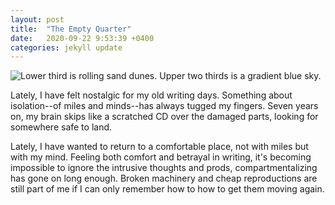 ```yaml
---
layout: post
title:  "The Empty Quarter"
date:   2020-09-22 9:53:39 +0400
categories: jekyll update
---
```

![Lower third is rolling sand dunes. Upper two thirds is a gradient blue sky.](https://github.com/havemaps/willtravel/blob/gh-pages/_site/assets/img/2020-09-22-thoughts.JPG?raw=true "The Empty Quarter")

Lately, I have felt nostalgic for my old writing days.
Something about isolation--of miles and minds--has always tugged my fingers. Seven years on, my brain skips like a scratched CD over the damaged parts, looking for somewhere safe to land.

Lately, I have wanted to return to a comfortable place, not with miles but with my mind. Feeling both comfort and betrayal in writing, it's becoming impossible to ignore the intrusive thoughts and prods, compartmentalizing has gone on long enough. Broken machinery and cheap reproductions are still part of me if I can only remember how to how to get them moving again.
